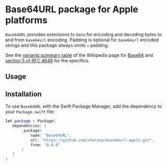 # Base64URL package for Apple platforms

`Base64URL` provides extensions to `Data` for encoding and decoding bytes to and from `base64url` encoding. Padding is optional for `base64url` encoded strings and this package always omits `=` padding. 

See the [variants summary table][] of the Wikipedia page for [Base64][] and [section 5 of RFC 4648][] for the specifics.

[variants summary table]: https://en.wikipedia.org/wiki/Base64#Variants_summary_table
[Base64]: https://en.wikipedia.org/wiki/Base64
[section 5 of RFC 4648]: https://tools.ietf.org/html/rfc4648#section-5

## Usage

## Installation

To use `Base64URL` with the Swift Package Manager, add the dependency to your `Package.swift` file:

```swift
let package = Package(
   dependencies: [
       .package(
           name: "Base64URL", 
           url: "https://github.com/shareup/base64url-apple.git", 
           from: "0.0.0"
       )
   ]
)
```
